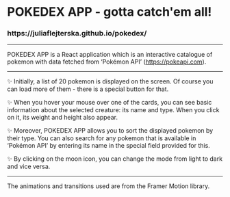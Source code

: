 <h1>  POKEDEX APP - gotta catch'em all!  </h1>

<h3> https://juliaflejterska.github.io/pokedex/ </h3>

---

POKEDEX APP is a React application which is an interactive catalogue of pokemon with data fetched from ‘Pokémon API’ (https://pokeapi.com).

---

✨ Initially, a list of 20 pokemon is displayed on the screen. Of course you can load more of them - there is a special button for that.

✨ When you hover your mouse over one of the cards, you can see basic information about the selected creature: its name and type. When you click on it, its weight and height also appear.

✨ Moreover, POKEDEX APP allows you to sort the displayed pokemon by their type. You can also search for any pokemon that is available in ‘Pokémon API’ by entering its name in the special field provided for this.

✨ By clicking on the moon icon, you can change the mode from light to dark and vice versa.

---

The animations and transitions used are from the Framer Motion library.
